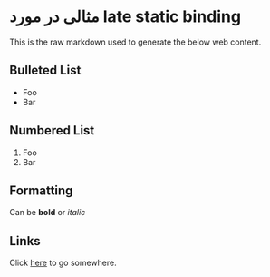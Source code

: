 مثالی در مورد late static binding
===============

This is the raw markdown used to generate the below web content.

Bulleted List
-------------

* Foo
* Bar

Numbered List
-------------

1. Foo
2. Bar

Formatting
----------

Can be **bold** or *italic*

Links
-----

Click [here](http://foo.com) to go somewhere.